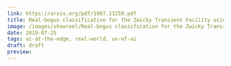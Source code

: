```yaml
---
link: https://arxiv.org/pdf/1907.11259.pdf
title: Real-bogus classification for the Zwicky Transient Facility using deep learning
image: /images/showreel/Real-bogus classification for the Zwicky Transient Facility using deep learning.jpg
date: 2019-07-25
tags: ai-at-the-edge, real-world, ux-of-ai
draft: draft
preview:
---
```



